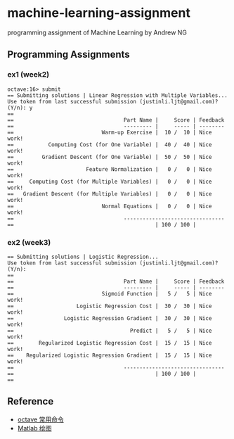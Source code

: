 # machine-learning-assignment
programming assignment of Machine Learning by Andrew NG

## Programming Assignments

### ex1 (week2)
```
octave:16> submit
== Submitting solutions | Linear Regression with Multiple Variables...
Use token from last successful submission (justinli.ljt@gmail.com)? (Y/n): y
==
==                                   Part Name |     Score | Feedback
==                                   --------- |     ----- | --------
==                            Warm-up Exercise |  10 /  10 | Nice work!
==           Computing Cost (for One Variable) |  40 /  40 | Nice work!
==         Gradient Descent (for One Variable) |  50 /  50 | Nice work!
==                       Feature Normalization |   0 /   0 | Nice work!
==     Computing Cost (for Multiple Variables) |   0 /   0 | Nice work!
==   Gradient Descent (for Multiple Variables) |   0 /   0 | Nice work!
==                            Normal Equations |   0 /   0 | Nice work!
==                                   --------------------------------
==                                             | 100 / 100 |
```

### ex2 (week3)

```
== Submitting solutions | Logistic Regression...
Use token from last successful submission (justinli.ljt@gmail.com)? (Y/n):
==
==                                   Part Name |     Score | Feedback
==                                   --------- |     ----- | --------
==                            Sigmoid Function |   5 /   5 | Nice work!
==                    Logistic Regression Cost |  30 /  30 | Nice work!
==                Logistic Regression Gradient |  30 /  30 | Nice work!
==                                     Predict |   5 /   5 | Nice work!
==        Regularized Logistic Regression Cost |  15 /  15 | Nice work!
==    Regularized Logistic Regression Gradient |  15 /  15 | Nice work!
==                                   --------------------------------
==                                             | 100 / 100 |
==
```

## Reference

* [octave 常用命令](https://github.com/mebusy/notes/blob/master/dev_notes/ML_%E6%9C%BA%E5%99%A8%E5%AD%A6%E4%B9%A0_Octave_%E5%B8%B8%E7%94%A8%E5%91%BD%E4%BB%A4_%E7%9F%A9%E9%98%B5%E6%93%8D%E4%BD%9C.md)
* [Matlab 绘图](http://www.tup.tsinghua.edu.cn/upload/books/yz/069789-01.pdf)
